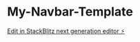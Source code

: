 # My-Navbar-Template

[Edit in StackBlitz next generation editor ⚡️](https://stackblitz.com/~/github.com/Tanjakidoy/My-Navbar-Template)